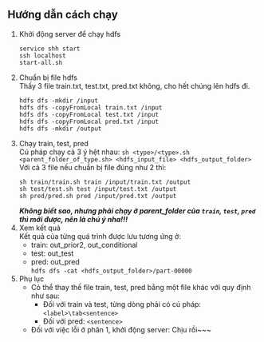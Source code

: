 ## Hướng dẫn cách chạy
1. Khởi động server để chạy hdfs
   ```
   service shh start
   ssh localhost
   start-all.sh
   ```
2. Chuẩn bị file hdfs \
   Thấy 3 file train.txt, test.txt, pred.txt không, cho hết chúng lên hdfs đi.
   ```
   hdfs dfs -mkdir /input
   hdfs dfs -copyFromLocal train.txt /input
   hdfs dfs -copyFromLocal test.txt /input
   hdfs dfs -copyFromLocal pred.txt /input
   hdfs dfs -mkdir /output
   ```
3. Chạy train, test, pred \
   Cú pháp chạy cả 3 ý hệt nhau: `sh <type>/<type>.sh <parent_folder_of_type.sh> <hdfs_input_file> <hdfs_output_folder>` \
   Với cả 3 file nếu chuẩn bị file đúng như 2 thì:
   ```
   sh train/train.sh train /input/train.txt /output
   sh test/test.sh test /input/test.txt /output
   sh pred/pred.sh pred /input/pred.txt /output
   ```
   ***Không biết sao, nhưng phải chạy ở parent_folder của `train`, `test`, `pred` thì mới được, nên là chú ý nha!!!***
5. Xem kết quả \
   Kết quả của từng quá trình được lưu tương ứng ở:
   - train: out_prior2, out_conditional
   - test: out_test
   - pred: out_pred \
   `hdfs dfs -cat <hdfs_output_folder>/part-00000`
6. Phụ lục
   * Có thể thay thế file train, test, pred bằng một file khác với quy định như sau:
     - Đối với train và test, từng dòng phải có cú pháp: `<label>\tab<sentence>`
     - Đối với pred: `<sentence>`
   * Đối với việc lỗi ở phân 1, khởi động server: Chịu rồi~~~
